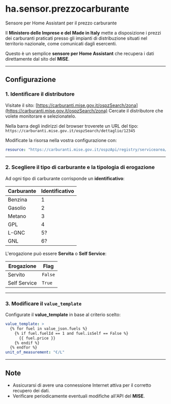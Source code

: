 # ha.sensor.prezzocarburante

Sensore per Home Assistant per il prezzo carburante

Il **Ministero delle Imprese e del Made in Italy** mette a disposizione i prezzi dei carburanti praticati presso gli impianti di distribuzione situati nel territorio nazionale, come comunicati dagli esercenti.

Questo è un semplice **sensore per Home Assistant** che recupera i dati direttamente dal sito del **MISE**.

---

## Configurazione

### 1. Identificare il distributore
Visitate il sito: [https://carburanti.mise.gov.it/ospzSearch/zona](https://carburanti.mise.gov.it/ospzSearch/zona)
Cercate il distributore che volete monitorare e selezionatelo.

Nella barra degli indirizzi del browser troverete un URL del tipo:
`https://carburanti.mise.gov.it/ospzSearch/dettaglio/12345`

Modificate la risorsa nella vostra configurazione con:

```yaml
resource: "https://carburanti.mise.gov.it/ospzApi/registry/servicearea/12345"
```

---

### 2. Scegliere il tipo di carburante e la tipologia di erogazione
Ad ogni tipo di carburante corrisponde un **identificativo**:

| **Carburante** | **Identificativo** |
|----------------|---------------------|
| Benzina       | 1                   |
| Gasolio       | 2                   |
| Metano        | 3                   |
| GPL           | 4                   |
| L-GNC         | 5?                  |
| GNL           | 6?                  |

L'erogazione può essere **Servita** o **Self Service**:

| **Erogazione** | **Flag** |
|----------------|-----------|
| Servito       | `False`   |
| Self Service  | `True`    |

---

### 3. Modificare il `value_template`
Configurate il **value_template** in base al criterio scelto:

```yaml
value_template: >
  {% for fuel in value_json.fuels %}
    {% if fuel.fuelId == 1 and fuel.isSelf == False %}
      {{ fuel.price }}
    {% endif %}
  {% endfor %}
unit_of_measurement: "€/L"
```

---

## Note
- Assicurarsi di avere una connessione Internet attiva per il corretto recupero dei dati.
- Verificare periodicamente eventuali modifiche all'API del **MISE**.

